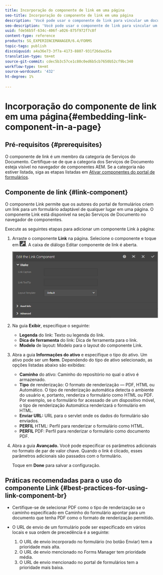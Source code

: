 ```yaml
---
title: Incorporação do componente de link em uma página
seo-title: Incorporação do componente de link em uma página
description: 'Você pode usar o componente de link para vincular um documento adaptável ou um formulário adaptável de qualquer página.  '
seo-description: 'Você pode usar o componente de link para vincular um documento adaptável ou um formulário adaptável de qualquer página.  '
uuid: fde56b5f-634c-406f-a026-875f972f7c8f
content-type: reference
products: SG_EXPERIENCEMANAGER/6.4/FORMS
topic-tags: publish
discoiquuid: a4a36e73-3f7a-4173-8807-931f26daa35a
translation-type: tm+mt
source-git-commit: cdec5b3c57ce1c80c0ed6b5cb7650b52cf9bc340
workflow-type: tm+mt
source-wordcount: '432'
ht-degree: 1%

---
```



# Incorporação do componente de link em uma página{#embedding-link-component-in-a-page}

## Pré-requisitos {#prerequisites}

O componente de link é um membro da categoria de Serviços do Documento. Certifique-se de que a categoria dos Serviços de Documento esteja visível no navegador de componentes AEM. Se a categoria não estiver listada, siga as etapas listadas em [Ativar componentes do portal de formulários](/help/forms/using/enabling-forms-portal-components.md).

## Componente de link {#link-component}

O componente Link permite que os autores do portal de formulários criem um link para um formulário adaptável de qualquer lugar em uma página. O componente Link está disponível na seção Serviços de Documento no navegador de componentes.

Execute as seguintes etapas para adicionar um componente Link à página:

1. Arraste o componente **Link** na página. Selecione o componente e toque em ![cmppr](assets/cmppr.png). A caixa de diálogo Editar componente de link é aberta.

   ![edit-link-component](assets/edit-link-component.png)

1. Na guia **Exibir**, especifique o seguinte:

   * **Legenda** do link: Texto ou legenda do link.
   * **Dica de ferramenta** do link: Dica de ferramenta para o link.
   * **Modelo** de layout: Modelo para o layout do componente Link.

1. Abra a guia **Informações do ativo** e especifique o tipo do ativo. Um ativo pode ser um **form**. Dependendo do tipo de ativo selecionado, as opções listadas abaixo são exibidas:

   * **Caminho** do ativo: Caminho do repositório no qual o ativo é armazenado.
   * **Tipo** de renderização: O formato de renderização — PDF, HTML ou Automático. O tipo de renderização automática detecta o ambiente do usuário e, portanto, renderiza o formulário como HTML ou PDF. Por exemplo, se o formulário for acessado de um dispositivo móvel, o tipo de renderização Automática renderizará o formulário em HTML.
   * **Enviar URL:**  URL para o servlet onde os dados do formulário são enviados.
   * **PERFIL** HTML: Perfil para renderizar o formulário como HTML.
   * **PERFIL** PDF: Perfil para renderizar o formulário como documento PDF.

1. Abra a guia **Avançado.** Você pode especificar os parâmetros adicionais no formato de par de valor chave. Quando o link é clicado, esses parâmetros adicionais são passados com o formulário.

   Toque em **Done** para salvar a configuração.

## Práticas recomendadas para o uso do componente Link {#best-practices-for-using-link-component-br}

* Certifique-se de selecionar PDF como o tipo de renderização se o caminho especificado em Caminho do formulário apontar para um documento que tenha PDF como o formato de renderização permitido.
* O URL de envio de um formulário pode ser especificado em vários locais e sua ordem de precedência é a seguinte:

   1. O URL de envio incorporado no formulário (no botão Enviar) tem a prioridade mais alta.
   1. O URL de envio mencionado no Forms Manager tem prioridade média.
   1. O URL de envio mencionado no portal de formulários tem a prioridade mais baixa.

